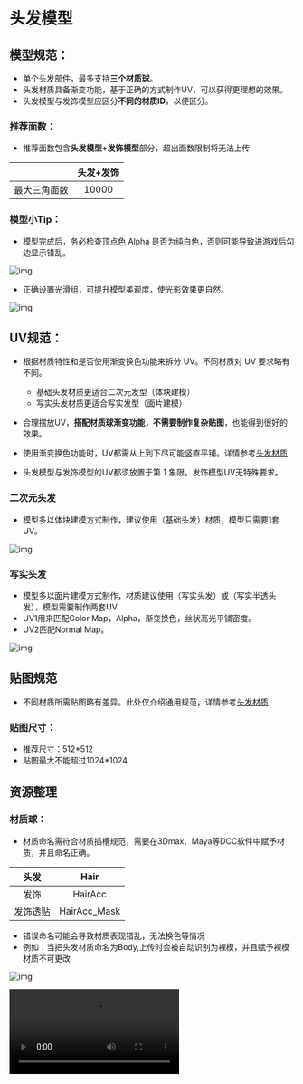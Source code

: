 # 头发模型

## 模型规范：

- 单个头发部件，最多支持**三个材质球**。
- 头发材质具备渐变功能，基于正确的方式制作UV，可以获得更理想的效果。
- 头发模型与发饰模型应区分**不同的材质ID**，以便区分。

### 推荐面数：

- 推荐面数包含**头发模型+发饰模型**部分，超出面数限制将无法上传

|              | 头发+发饰 |
| :----------: | :-------: |
| 最大三角面数 |   10000   |

### 模型小Tip：

- 模型完成后，务必检查顶点色 Alpha 是否为纯白色，否则可能导致进游戏后勾边显示错乱。
  

![img](https://arkimg.ark.online/1739959078972-10.png)

- 正确设置光滑组，可提升模型美观度，使光影效果更自然。


![img](https://arkimg.ark.online/1739959078971-1.png)

## UV规范：

- 根据材质特性和是否使用渐变换色功能来拆分 UV。不同材质对 UV 要求略有不同。
  - 基础头发材质更适合二次元发型（体块建模）
  - 写实头发材质更适合写实发型（面片建模）

- 合理摆放UV，**搭配材质球渐变功能，不需要制作复杂贴图**，也能得到很好的效果。
- 使用渐变换色功能时，UV都需从上到下尽可能竖直平铺。详情参考[头发材质](./4_3_0_Hair-Material)
- 头发模型与发饰模型的UV都须放置于第 1 象限。发饰模型UV无特殊要求。

### 二次元头发

- 模型多以体块建模方式制作，建议使用（基础头发）材质，模型只需要1套UV。

![img](https://arkimg.ark.online/1740390751697-5.png)

### 写实头发

- 模型多以面片建模方式制作，材质建议使用（写实头发）或（写实半透头发），模型需要制作两套UV
- UV1用来匹配Color Map，Alpha，渐变换色，丝状高光平铺密度。
- UV2匹配Normal Map。

![img](https://arkimg.ark.online/1740390751698-6.png)

## 贴图规范

- 不同材质所需贴图略有差异。此处仅介绍通用规范，详情参考[头发材质](./4_3_0_Hair-Material)

### 贴图尺寸：

- 推荐尺寸：512*512
- 贴图最大不能超过1024*1024

## 资源整理

### 材质球：

- 材质命名需符合材质插槽规范，需要在3Dmax、Maya等DCC软件中赋予材质，并且命名正确。

|   头发   |     Hair     |
| :------: | :----------: |
|   发饰   |   HairAcc    |
| 发饰透贴 | HairAcc_Mask |

- 错误命名可能会导致材质表现错乱，无法换色等情况
- 例如：当把头发材质命名为Body,上传时会被自动识别为裸模，并且赋予裸模材质不可更改

![img](https://arkimg.ark.online/1739959078971-6.png)

<video controls src="https://arkimg.ark.online/%E5%A4%B4%E5%8F%91%E6%9D%90%E8%B4%A8%E7%90%83%E7%BB%99%E9%94%99%E4%BA%86.mp4" />

### 模型检查：

- 检查3dsMax中单位设置是否是**厘米**
- 检查模型坐标是否在**世界坐标中心**，模型坐标为**0.0.0**，且**不能有缩放值**。

![头发检查坐标](https://arkimg.ark.online/%E5%A4%B4%E5%8F%91%E6%A3%80%E6%9F%A5%E5%9D%90%E6%A0%87.jpg)

- 检查资源列表中是否有**无用的模型，空组**等，如果有请删除。
- 检查是否存在错误的双面，破面，破点，5边及以上的多边面
- 检查模型**光滑组**是否设置正确
- 检查各个部件是否有赋予材质球，并且材质球命名正确。
- 检查UV数量是否正确

## 完成：

- 模型和贴图制作完成以后，即可进行绑定或动画制作
